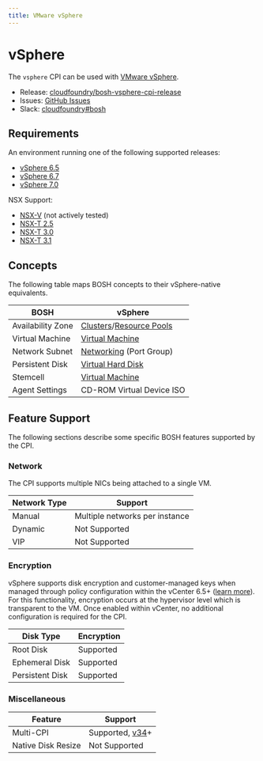 ```yaml
---
title: VMware vSphere
---
```


# vSphere

The `vsphere` CPI can be used with [VMware vSphere](https://www.vmware.com/products/vsphere.html).

 * Release: [cloudfoundry/bosh-vsphere-cpi-release](https://github.com/cloudfoundry/bosh-vsphere-cpi-release)
 * Issues: [GitHub Issues](https://github.com/cloudfoundry/bosh-vsphere-cpi-release/issues)
 * Slack: [cloudfoundry#bosh](https://cloudfoundry.slack.com/messages/bosh)

## Requirements

An environment running one of the following supported releases:

  * [vSphere 6.5](https://docs.vmware.com/en/VMware-vSphere/6.5/rn/vsphere-esxi-vcenter-server-65-release-notes.html)
  * [vSphere 6.7](https://docs.vmware.com/en/VMware-vSphere/6.7/rn/vsphere-esxi-vcenter-server-67-release-notes.html)
  * [vSphere 7.0](https://docs.vmware.com/en/VMware-vSphere/7.0/rn/vsphere-esxi-vcenter-server-70-release-notes.html)

NSX Support:

  * [NSX-V](https://docs.vmware.com/en/VMware-NSX-for-vSphere/index.html) (not actively tested)
  * [NSX-T 2.5](https://docs.vmware.com/en/VMware-NSX-T-Data-Center/2.5.3/rn/VMware-NSX-T-Data-Center-253-Release-Notes.html)
  * [NSX-T 3.0](https://docs.vmware.com/en/VMware-NSX-T-Data-Center/3.0/rn/VMware-NSX-T-Data-Center-303-Release-Notes.html)
  * [NSX-T 3.1](https://docs.vmware.com/en/VMware-NSX-T-Data-Center/3.1/rn/VMware-NSX-T-Data-Center-3121-Release-Notes.html)

## Concepts

The following table maps BOSH concepts to their vSphere-native equivalents.

| BOSH | vSphere |
| ---- | ------- |
| Availability Zone | [Clusters](https://docs.vmware.com/en/VMware-vSphere/6.0/com.vmware.vsphere.monitoring.doc/GUID-A47D16C9-0B07-4DB8-BB79-D67DD97D5194.html?hWord=N4IghgNiBcIMYQK4GcAuBTATskBfIA)/[Resource Pools](https://docs.vmware.com/en/VMware-vSphere/6.0/com.vmware.vsphere.monitoring.doc/GUID-74D23242-B353-4267-8CC3-7800DD9BB92A.html) |
| Virtual Machine | [Virtual Machine](https://docs.vmware.com/en/VMware-vSphere/6.5/com.vmware.vsphere.vm_admin.doc/GUID-55238059-912E-411F-A0E9-A7A536972A91.html) |
| Network Subnet | [Networking](https://docs.vmware.com/en/VMware-vSphere/6.0/com.vmware.vsphere.networking.doc/GUID-35B40B0B-0C13-43B2-BC85-18C9C91BE2D4.html) (Port Group) |
| Persistent Disk | [Virtual Hard Disk](https://docs.vmware.com/en/VMware-vSphere/6.5/com.vmware.vsphere.vm_admin.doc/GUID-79116E5D-22B3-4E84-86DF-49A8D16E7AF2.html) |
| Stemcell | [Virtual Machine](https://docs.vmware.com/en/VMware-vSphere/6.5/com.vmware.vsphere.vm_admin.doc/GUID-55238059-912E-411F-A0E9-A7A536972A91.html) |
| Agent Settings | CD-ROM Virtual Device ISO |


## Feature Support

The following sections describe some specific BOSH features supported by the CPI.


### Network

The CPI supports multiple NICs being attached to a single VM.

| Network Type | Support |
| ------------ | ------- |
| Manual | Multiple networks per instance |
| Dynamic | Not Supported |
| VIP | Not Supported |


### Encryption

vSphere supports disk encryption and customer-managed keys when managed through policy configuration within the vCenter 6.5+ ([learn more](https://docs.vmware.com/en/VMware-vSphere/6.7/com.vmware.vsphere.security.doc/GUID-A29066CD-8EF8-4A4E-9FC9-8628E05FC859.html)). For this functionality, encryption occurs at the hypervisor level which is transparent to the VM. Once enabled within vCenter, no additional configuration is required for the CPI.

| Disk Type | Encryption |
| --------- | ---------- |
| Root Disk | Supported |
| Ephemeral Disk | Supported |
| Persistent Disk | Supported |


### Miscellaneous

| Feature | Support |
| ------- | ------- |
| Multi-CPI | Supported, [v34](https://github.com/cloudfoundry/bosh-vsphere-cpi-release/releases/tag/v34)+ |
| Native Disk Resize | Not Supported |
